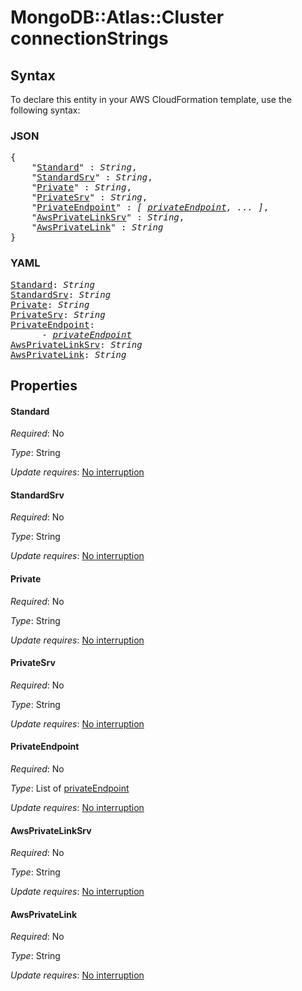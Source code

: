 # MongoDB::Atlas::Cluster connectionStrings

## Syntax

To declare this entity in your AWS CloudFormation template, use the following syntax:

### JSON

<pre>
{
    "<a href="#standard" title="Standard">Standard</a>" : <i>String</i>,
    "<a href="#standardsrv" title="StandardSrv">StandardSrv</a>" : <i>String</i>,
    "<a href="#private" title="Private">Private</a>" : <i>String</i>,
    "<a href="#privatesrv" title="PrivateSrv">PrivateSrv</a>" : <i>String</i>,
    "<a href="#privateendpoint" title="PrivateEndpoint">PrivateEndpoint</a>" : <i>[ <a href="privateendpoint.md">privateEndpoint</a>, ... ]</i>,
    "<a href="#awsprivatelinksrv" title="AwsPrivateLinkSrv">AwsPrivateLinkSrv</a>" : <i>String</i>,
    "<a href="#awsprivatelink" title="AwsPrivateLink">AwsPrivateLink</a>" : <i>String</i>
}
</pre>

### YAML

<pre>
<a href="#standard" title="Standard">Standard</a>: <i>String</i>
<a href="#standardsrv" title="StandardSrv">StandardSrv</a>: <i>String</i>
<a href="#private" title="Private">Private</a>: <i>String</i>
<a href="#privatesrv" title="PrivateSrv">PrivateSrv</a>: <i>String</i>
<a href="#privateendpoint" title="PrivateEndpoint">PrivateEndpoint</a>: <i>
      - <a href="privateendpoint.md">privateEndpoint</a></i>
<a href="#awsprivatelinksrv" title="AwsPrivateLinkSrv">AwsPrivateLinkSrv</a>: <i>String</i>
<a href="#awsprivatelink" title="AwsPrivateLink">AwsPrivateLink</a>: <i>String</i>
</pre>

## Properties

#### Standard

_Required_: No

_Type_: String

_Update requires_: [No interruption](https://docs.aws.amazon.com/AWSCloudFormation/latest/UserGuide/using-cfn-updating-stacks-update-behaviors.html#update-no-interrupt)

#### StandardSrv

_Required_: No

_Type_: String

_Update requires_: [No interruption](https://docs.aws.amazon.com/AWSCloudFormation/latest/UserGuide/using-cfn-updating-stacks-update-behaviors.html#update-no-interrupt)

#### Private

_Required_: No

_Type_: String

_Update requires_: [No interruption](https://docs.aws.amazon.com/AWSCloudFormation/latest/UserGuide/using-cfn-updating-stacks-update-behaviors.html#update-no-interrupt)

#### PrivateSrv

_Required_: No

_Type_: String

_Update requires_: [No interruption](https://docs.aws.amazon.com/AWSCloudFormation/latest/UserGuide/using-cfn-updating-stacks-update-behaviors.html#update-no-interrupt)

#### PrivateEndpoint

_Required_: No

_Type_: List of <a href="privateendpoint.md">privateEndpoint</a>

_Update requires_: [No interruption](https://docs.aws.amazon.com/AWSCloudFormation/latest/UserGuide/using-cfn-updating-stacks-update-behaviors.html#update-no-interrupt)

#### AwsPrivateLinkSrv

_Required_: No

_Type_: String

_Update requires_: [No interruption](https://docs.aws.amazon.com/AWSCloudFormation/latest/UserGuide/using-cfn-updating-stacks-update-behaviors.html#update-no-interrupt)

#### AwsPrivateLink

_Required_: No

_Type_: String

_Update requires_: [No interruption](https://docs.aws.amazon.com/AWSCloudFormation/latest/UserGuide/using-cfn-updating-stacks-update-behaviors.html#update-no-interrupt)

